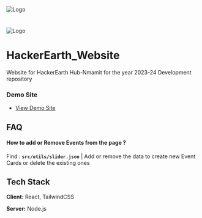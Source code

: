 ![Logo](https://iili.io/J9g0c7t.md.png)
#
![Logo](https://iili.io/J9gE3lV.md.png) 

###
# HackerEarth_Website


Website for HackerEarth Hub-Nmamit for the year 2023-24
Development repository


### Demo Site

- [View Demo Site](https://hacker-earth-test-site.pages.dev/)


## FAQ

#### How to add or Remove Events from the page ?

Find :  **`src/utils/slider.json`** | Add or remove the data to create new Event Cards or delete the existing ones 


## Tech Stack

**Client:** React, TailwindCSS

**Server:** Node.js 

